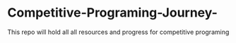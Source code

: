 # Competitive-Programing-Journey-
This repo will hold all all resources and progress for competitive programing 

